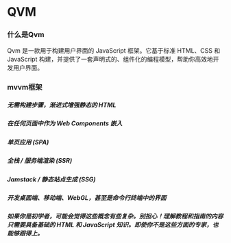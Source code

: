 # QVM

### 什么是Qvm
Qvm  是一款用于构建用户界面的 JavaScript 框架。它基于标准 HTML、CSS 和 JavaScript 构建，并提供了一套声明式的、组件化的编程模型，帮助你高效地开发用户界面。

### mvvm框架
##### 无需构建步骤，渐进式增强静态的 HTML
##### 在任何页面中作为 Web Components 嵌入
##### 单页应用 (SPA)
##### 全栈 / 服务端渲染 (SSR)
##### Jamstack / 静态站点生成 (SSG)
##### 开发桌面端、移动端、WebGL，甚至是命令行终端中的界面
##### 如果你是初学者，可能会觉得这些概念有些复杂。别担心！理解教程和指南的内容只需要具备基础的 HTML 和 JavaScript 知识。即使你不是这些方面的专家，也能够跟得上。